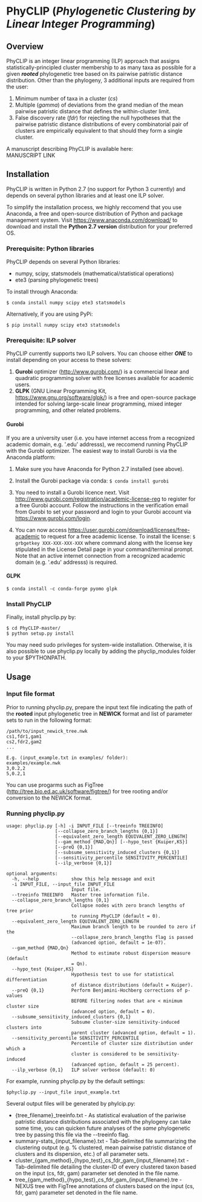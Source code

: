 # PhyCLIP (_Phylogenetic Clustering by Linear Integer Programming_)

## Overview

PhyCLIP is an integer linear programming (ILP) approach that assigns statistically-principled cluster membership to as many taxa as possible for a given **_rooted_** phylogenetic tree based on its pairwise patristic distance distribution. Other than the phylogeny, 3 additional inputs are required from the user: 
1. Minimum number of taxa in a cluster (_cs_)
2. Multiple (_gamma_) of deviations from the grand median of the mean pairwise patristic distance that defines the within-cluster limit.
3. False discovery rate (_fdr_) for rejecting the null hypotheses that the pairwise patristic distance distributions of every combinatorial pair of clusters are empirically equivalent to that should they form a single cluster.

A manuscript describing PhyCLIP is available here:  
MANUSCRIPT LINK

## Installation
PhyCLIP is written in Python 2.7 (no support for Python 3 currently) and depends on several python libraries and at least one ILP solver. 

To simplify the installation process, we highly reccomend that you use Anaconda, a free and open-source distribution of Python and package management system. Visit https://www.anaconda.com/download/ to download and install the **Python 2.7 version** distribution for your preferred OS. 

### Prerequisite: Python libraries    

PhyCLIP depends on several Python libraries: 
* numpy, scipy, statsmodels  (mathematical/statistical operations)
* ete3 (parsing phylogenetic trees) 

To install through Anaconda: 
```
$ conda install numpy scipy ete3 statsmodels
```

Alternatively, if you are using PyPi:
```
$ pip install numpy scipy ete3 statsmodels
```

### Prerequisite: ILP solver 
PhyCLIP currently supports two ILP solvers. You can choose either **_ONE_** to install depending on your access to these solvers: 

1. **Gurobi** optimizer (http://www.gurobi.com/) is a commercial linear and quadratic programming solver with free licenses available for academic users.
2. **GLPK** (GNU Linear Programming Kit, https://www.gnu.org/software/glpk/) is a free and open-source package intended for solving large-scale linear programming, mixed integer programming, and other related problems.

#### Gurobi
If you are a university user (i.e. you have internet access from a recognized academic domain, e.g. '.edu' addresss), we reccomend running PhyCLIP with the Gurobi optimizer. The easiest way to install Gurobi is via the Anaconda platform:  

1. Make sure you have Anaconda for Python 2.7 installed (see above). 

2. Install the Gurobi package via conda: 
```$ conda install gurobi```

3. You need to install a Gurobi licence next. Visit http://www.gurobi.com/registration/academic-license-reg to register for a free Gurobi account. Follow the instructions in the verification email from Gurobi to set your password and login to your Gurobi account via https://www.gurobi.com/login. 

4. You can now access https://user.gurobi.com/download/licenses/free-academic to request for a free academic license. To install the license: 
```$ grbgetkey XXX-XXX-XXX-XXX``` 
where command along with the license key stipulated in the License Detail page in your command/terminal prompt. Note that an active internet connection from a recognized academic domain (e.g. '.edu' addresss) is required. 

#### GLPK

```
$ conda install -c conda-forge pyomo glpk
```


### Install PhyCLIP 

Finally, install phyclip.py by: 
```
$ cd PhyCLIP-master/ 
$ python setup.py install
```
You may need sudo privileges for system-wide installation. Otherwise, it is also possible to use phyclip.py locally by adding the phyclip_modules folder to your $PYTHONPATH.

## Usage 

### Input file format
Prior to running phyclip.py, prepare the input text file indicating the path of the **rooted** input phylogenetic tree in **NEWICK** format and list of parameter sets to run in the following format: 
```
/path/to/input_newick_tree.nwk
cs1,fdr1,gam1
cs2,fdr2,gam2
...

E.g. (input_example.txt in examples/ folder): 
examples/example.nwk
3,0.2,2
5,0.2,1
```

You can use progarms such as FigTree (http://tree.bio.ed.ac.uk/software/figtree/) for tree rooting and/or conversion to the NEWICK format.

### Running phyclip.py

```
usage: phyclip.py [-h] -i INPUT_FILE [--treeinfo TREEINFO]
                  [--collapse_zero_branch_lengths {0,1}]
                  [--equivalent_zero_length EQUIVALENT_ZERO_LENGTH]
                  [--gam_method {MAD,Qn}] [--hypo_test {Kuiper,KS}]
                  [--preQ {0,1}]
                  [--subsume_sensitivity_induced_clusters {0,1}]
                  [--sensitivity_percentile SENSITIVITY_PERCENTILE]
                  [--ilp_verbose {0,1}]

optional arguments:
  -h, --help            show this help message and exit
  -i INPUT_FILE, --input_file INPUT_FILE
                        Input file.
  --treeinfo TREEINFO   Master tree information file.
  --collapse_zero_branch_lengths {0,1}
                        Collapse nodes with zero branch lengths of tree prior
                        to running PhyCLIP (default = 0).
  --equivalent_zero_length EQUIVALENT_ZERO_LENGTH
                        Maximum branch length to be rounded to zero if the
                        --collapse_zero_branch_lengths flag is passed
                        (advanced option, default = 1e-07).
  --gam_method {MAD,Qn}
                        Method to estimate robust dispersion measure (default
                        = Qn).
  --hypo_test {Kuiper,KS}
                        Hypothesis test to use for statistical differentiation
                        of distance distributions (default = Kuiper).
  --preQ {0,1}          Perform Benjamini-Hochberg corrections of p-values
                        BEFORE filtering nodes that are < minimum cluster size
                        (advanced option, default = 0).
  --subsume_sensitivity_induced_clusters {0,1}
                        Subsume cluster-size sensitivity-induced clusters into
                        parent cluster (advanced option, default = 1).
  --sensitivity_percentile SENSITIVITY_PERCENTILE
                        Percentile of cluster size distribution under which a
                        cluster is considered to be sensitivity-induced
                        (advanced option, default = 25 percent).
  --ilp_verbose {0,1}   ILP solver verbose (default: 0)

```

For example, running phyclip.py by the default settings: 
```
$phyclip.py --input_file input_example.txt
```

Several output files will be generated by phylcip.py: 
* {tree_filename}\_treeinfo.txt - As statistical evaluation of the pariwise patristic distance distributions associated with the phylogeny can take some time, you can quicken future analyses of the _same_ phylogenetic tree by passing this file via the --treeinfo flag. 
* summary-stats_{input_filename}.txt - Tab-delimited file summarizing the clustering output (e.g. % clustered, mean pairwise patristic distance of clusters and its dispersion, etc.) of all parameter sets.
* cluster\_{gam\_method}\_{hypo\_test}\_cs\_fdr\_gam\_{input_filename}.txt - Tab-delimited file detailing the cluster-ID of every clustered taxon based on the input (cs, fdr, gam) parameter set denoted in the file name.
* tree\_{gam\_method}\_{hypo\_test}\_cs\_fdr\_gam\_{input_filename}.tre - NEXUS tree with FigTree annotations of clusters based on the input (cs, fdr, gam) parameter set denoted in the file name.
